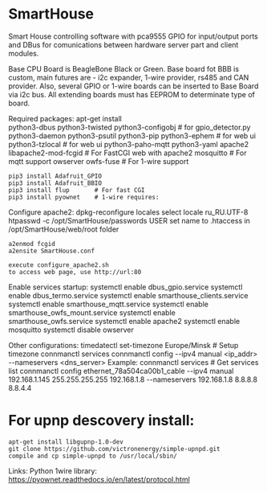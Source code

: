 # SmartHouse
Smart House controlling software with pca9555 GPIO for input/output ports and DBus for comunications between hardware server part and client modules.

Base CPU Board is BeagleBone Black or Green.
Base board fot BBB is custom, main futures are - i2c expander, 1-wire provider, rs485 and CAN provider.
Also, several GPIO or 1-wire boards can be inserted to Base Board via i2c bus. All extending boards must has EEPROM to determinate type of board.

Required packages:
    apt-get install \
        python3-dbus
        python3-twisted
        python3-configobj		# for gpio_detector.py
        python3-daemon
        python3-psutil
        python3-pip
        python3-ephem		# for web ui
        python3-tzlocal		# for web ui
        python3-paho-mqtt
        python3-yaml
        apache2
        libapache2-mod-fcgid	# For FastCGI web with apache2
        mosquitto		# For mqtt support
        owserver owfs-fuse	# For 1-wire support

    pip3 install Adafruit_GPIO
    pip3 install Adafruit_BBIO
    pip3 install flup		# For fast CGI
    pip3 install pyownet	# 1-wire requires:


Configure apache2:
    dpkg-reconfigure locales
    select locale ru_RU.UTF-8
    htpasswd -c /opt/SmartHouse/passwords USER
    set name to .htaccess in /opt/SmartHouse/web/root folder

    a2enmod fcgid
    a2ensite SmartHouse.conf

    execute configure_apache2.sh
	to access web page, use http://url:80


Enable services startup:
    systemctl enable dbus_gpio.service
    systemctl enable dbus_termo.service
    systemctl enable smarthouse_clients.service
    systemctl enable smarthouse_mqtt.service
    systemctl enable smarthouse_owfs_mount.service
    systemctl enable smarthouse_owfs.service
    systemctl enable apache2
    systemctl enable mosquitto
    systemctl disable owserver


Other configurations:
    timedatectl set-timezone Europe/Minsk	# Setup timezone
    connmanctl services
    connmanctl config <service> --ipv4 manual <ip_addr> <netmask> <gateway> --nameservers <dns_server>
	Example:
	    connmanctl services		# Get services list
	    connmanctl config ethernet_78a504ca00b1_cable --ipv4 manual 192.168.1.145 255.255.255.255 192.168.1.8 --nameservers 192.168.1.8 8.8.8.8 8.8.4.4

# For upnp descovery install:
    apt-get install libgupnp-1.0-dev
    git clone https://github.com/victronenergy/simple-upnpd.git
    compile and cp simple-upnpd to /usr/local/sbin/

Links:
	Python 1wire library: https://pyownet.readthedocs.io/en/latest/protocol.html
